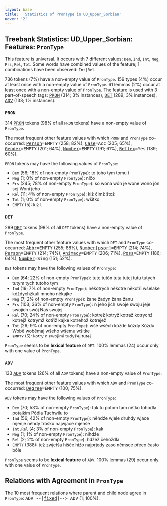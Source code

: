 ```yaml
---
layout: base
title:  'Statistics of PronType in UD_Upper_Sorbian'
udver: '2'
---
```


## Treebank Statistics: UD_Upper_Sorbian: Features: `PronType`

This feature is universal.
It occurs with 7 different values: `Dem`, `Ind`, `Int`, `Neg`, `Prs`, `Rel`, `Tot`.
Some words have combined values of the feature; 1 combinations have been observed: `Int|Rel`.

736 tokens (7%) have a non-empty value of `PronType`.
159 types (4%) occur at least once with a non-empty value of `PronType`.
61 lemmas (2%) occur at least once with a non-empty value of `PronType`.
The feature is used with 3 part-of-speech tags: <tt><a href="hsb-pos-PRON.html">PRON</a></tt> (314; 3% instances), <tt><a href="hsb-pos-DET.html">DET</a></tt> (289; 3% instances), <tt><a href="hsb-pos-ADV.html">ADV</a></tt> (133; 1% instances).

### `PRON`

314 <tt><a href="hsb-pos-PRON.html">PRON</a></tt> tokens (98% of all `PRON` tokens) have a non-empty value of `PronType`.

The most frequent other feature values with which `PRON` and `PronType` co-occurred: <tt><a href="hsb-feat-Person.html">Person</a></tt><tt>=EMPTY</tt> (258; 82%), <tt><a href="hsb-feat-Case.html">Case</a></tt><tt>=Acc</tt> (205; 65%), <tt><a href="hsb-feat-Gender.html">Gender</a></tt><tt>=EMPTY</tt> (201; 64%), <tt><a href="hsb-feat-Number.html">Number</a></tt><tt>=EMPTY</tt> (191; 61%), <tt><a href="hsb-feat-Reflex.html">Reflex</a></tt><tt>=Yes</tt> (189; 60%).

`PRON` tokens may have the following values of `PronType`:

* `Dem` (56; 18% of non-empty `PronType`): to toho tym tomu t
* `Neg` (1; 0% of non-empty `PronType`): ničo
* `Prs` (245; 78% of non-empty `PronType`): so wona wón je wone wono jón sej Woni jeho
* `Rel` (11; 4% of non-empty `PronType`): kiž čimž štož
* `Tot` (1; 0% of non-empty `PronType`): wšitko
* `EMPTY` (5): kiž t

### `DET`

289 <tt><a href="hsb-pos-DET.html">DET</a></tt> tokens (98% of all `DET` tokens) have a non-empty value of `PronType`.

The most frequent other feature values with which `DET` and `PronType` co-occurred: <tt><a href="hsb-feat-Abbr.html">Abbr</a></tt><tt>=EMPTY</tt> (255; 88%), <tt><a href="hsb-feat-Number-psor.html">Number[psor]</a></tt><tt>=EMPTY</tt> (214; 74%), <tt><a href="hsb-feat-Person.html">Person</a></tt><tt>=EMPTY</tt> (214; 74%), <tt><a href="hsb-feat-Animacy.html">Animacy</a></tt><tt>=EMPTY</tt> (206; 71%), <tt><a href="hsb-feat-Poss.html">Poss</a></tt><tt>=EMPTY</tt> (186; 64%), <tt><a href="hsb-feat-Number.html">Number</a></tt><tt>=Sing</tt> (151; 52%).

`DET` tokens may have the following values of `PronType`:

* `Dem` (64; 22% of non-empty `PronType`): tute tutón tuta tutej tutu tutych tutym tych tutoho tym
* `Ind` (19; 7% of non-empty `PronType`): někotrych někotre někotři wšelake kóždychžkuli mnoho někajke
* `Neg` (7; 2% of non-empty `PronType`): žane žadyn žana žanu
* `Prs` (103; 36% of non-empty `PronType`): n jeho jich swoje swoju jeje swojich swój Naš swojej
* `Rel` (70; 24% of non-empty `PronType`): kotrež kotryž kotraž kotrychž kotrejž kotrymž kotřiž kajke kotrehož kotrejež
* `Tot` (26; 9% of non-empty `PronType`): wšě wšěch kóžde kóždy Kóždu Wobě woběmaj wšeho wšemu wšitke
* `EMPTY` (5): kotry n swojimi tudyšej tutej

`PronType` seems to be **lexical feature** of `DET`. 100% lemmas (24) occur only with one value of `PronType`.

### `ADV`

133 <tt><a href="hsb-pos-ADV.html">ADV</a></tt> tokens (26% of all `ADV` tokens) have a non-empty value of `PronType`.

The most frequent other feature values with which `ADV` and `PronType` co-occurred: <tt><a href="hsb-feat-Degree.html">Degree</a></tt><tt>=EMPTY</tt> (100; 75%).

`ADV` tokens may have the following values of `PronType`:

* `Dem` (70; 53% of non-empty `PronType`): tak tu potom tam nětko tohodla potajkim Pódla Tuchwilu to
* `Ind` (56; 42% of non-empty `PronType`): něhdźe wjele druhdy wjace mjenje něhdy tróšku najwjace mjeńše
* `Int,Rel` (4; 3% of non-empty `PronType`): kak
* `Neg` (1; 1% of non-empty `PronType`): nihdźe
* `Rel` (2; 2% of non-empty `PronType`): hdźež čehoždla
* `EMPTY` (388): tež zwjetša hišće hižo najprjedy zaso němsce přeco často bóle

`PronType` seems to be **lexical feature** of `ADV`. 100% lemmas (29) occur only with one value of `PronType`.

## Relations with Agreement in `PronType`

The 10 most frequent relations where parent and child node agree in `PronType`:
<tt>ADV --[<tt><a href="hsb-dep-fixed.html">fixed</a></tt>]--> ADV</tt> (1; 100%).

